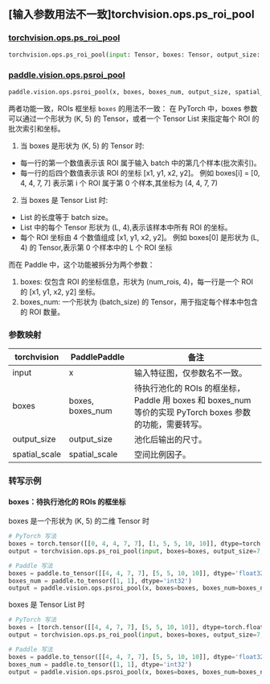 ## [输入参数用法不一致]torchvision.ops.ps_roi_pool

### [torchvision.ops.ps_roi_pool](https://pytorch.org/vision/main/generated/torchvision.ops.ps_roi_pool.html)

```python
torchvision.ops.ps_roi_pool(input: Tensor, boxes: Tensor, output_size: int, spatial_scale: float = 1.0)
```

### [paddle.vision.ops.psroi_pool](https://www.paddlepaddle.org.cn/documentation/docs/zh/api/paddle/vision/ops/psroi_pool_cn.html)

```python
paddle.vision.ops.psroi_pool(x, boxes, boxes_num, output_size, spatial_scale=1.0, name=None)
```

两者功能一致，ROIs 框坐标 `boxes` 的用法不一致：
在 PyTorch 中，boxes 参数可以通过一个形状为 (K, 5) 的 Tensor，或者一个 Tensor List 来指定每个 ROI 的批次索引和坐标。
1. 当 boxes 是形状为 (K, 5) 的 Tensor 时:
- 每一行的第一个数值表示该 ROI 属于输入 batch 中的第几个样本(批次索引)。
- 每一行的后四个数值表示该 ROI 的坐标 [x1, y1, x2, y2]。
例如 boxes[i] = [0, 4, 4, 7, 7] 表示第 i 个 ROI 属于第 0 个样本,其坐标为 (4, 4, 7, 7)
2. 当 boxes 是 Tensor List 时:
- List 的长度等于 batch size。
- List 中的每个 Tensor 形状为 (L, 4),表示该样本中所有 ROI 的坐标。
- 每个 ROI 坐标由 4 个数值组成 [x1, y1, x2, y2]。
例如 boxes[0] 是形状为 (L, 4) 的 Tensor,表示第 0 个样本中的 L 个 ROI 坐标

而在 Paddle 中，这个功能被拆分为两个参数：
1. boxes: 仅包含 ROI 的坐标信息，形状为 (num_rois, 4)，每一行是一个 ROI 的 [x1, y1, x2, y2] 坐标。
2. boxes_num: 一个形状为 (batch_size) 的 Tensor，用于指定每个样本中包含的 ROI 数量。

### 参数映射

| torchvision                           | PaddlePaddle       | 备注      |
| ------------------------------------- | ------------------ | -------- |
| input                                 | x                  | 输入特征图，仅参数名不一致。|
| boxes                                 | boxes, boxes_num   | 待执行池化的 ROIs 的框坐标，Paddle 用 boxes 和 boxes_num 等价的实现 PyTorch boxes 参数的功能，需要转写。|
| output_size                           | output_size        | 池化后输出的尺寸。|
| spatial_scale                         | spatial_scale      | 空间比例因子。|

### 转写示例
#### boxes：待执行池化的 ROIs 的框坐标
boxes 是一个形状为 (K, 5) 的二维 Tensor 时
```python
# PyTorch 写法
boxes = torch.tensor([[0, 4, 4, 7, 7], [1, 5, 5, 10, 10]], dtype=torch.float32)
output = torchvision.ops.ps_roi_pool(input, boxes=boxes, output_size=7, spatial_scale=1.0)

# Paddle 写法
boxes = paddle.to_tensor([[4, 4, 7, 7], [5, 5, 10, 10]], dtype='float32')
boxes_num = paddle.to_tensor([1, 1], dtype='int32')
output = paddle.vision.ops.psroi_pool(x, boxes=boxes, boxes_num=boxes_num, output_size=7, spatial_scale=1.0)
```

boxes 是 Tensor List 时
```python
# PyTorch 写法
boxes = [torch.tensor([[4, 4, 7, 7], [5, 5, 10, 10]], dtype=torch.float32)]
output = torchvision.ops.ps_roi_pool(input, boxes=boxes, output_size=7, spatial_scale=1.0)

# Paddle 写法
boxes = paddle.to_tensor([[4, 4, 7, 7], [5, 5, 10, 10]], dtype='float32')
boxes_num = paddle.to_tensor([1, 1], dtype='int32')
output = paddle.vision.ops.psroi_pool(x, boxes=boxes, boxes_num=boxes_num, output_size=7, spatial_scale=1.0)
```

